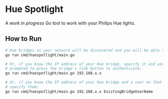 # Hue Spotlight

A _work in progress_ Go tool to work with your Philips Hue lights.

## How to Run

```sh
# Hue bridges on your network will be discovered and you will be able to choose one.
go run cmd/huespotlight/main.go

# Or, if you know the IP address of your Hue bridge, specify it and you will be
# prompted to press the bridge's link button to authenticate:
go run cmd/huespotlight/main.go 192.168.x.x

# Or, if you know the IP address of your Hue bridge and a user on that bridge,
# specify them:
go run cmd/huespotlight/main.go 192.168.x.x ExistingBridgeUserName
```
